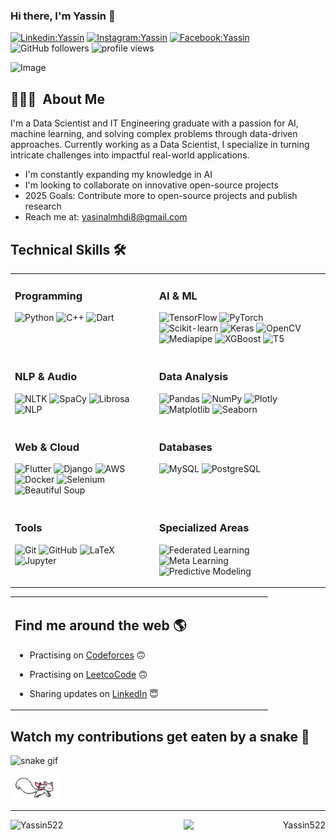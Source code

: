 ### Hi there, I'm Yassin  👋 

[![Linkedin:Yassin](https://img.shields.io/badge/-Yassin-blue?style=flat-square&logo=Linkedin&logoColor=white&link=https://www.linkedin.com/in/yassin-abdulmahdi/)](https://www.linkedin.com/in/yassin-abdulmahdi/)
[![Instagram:Yassin](https://img.shields.io/badge/-Yassin-red?style=flat-square&logo=instagram&logoColor=white&link=https://www.instagram.com/yaseen_almahdi5/)](https://www.instagram.com/yaseen_almahdi5/)
[![Facebook:Yassin](https://img.shields.io/badge/-Yassin-blue?style=flat-square&logo=facebook&logoColor=white&link=https://www.facebook.com/yasin.almhdi.96/)](https://www.facebook.com/yasin.almhdi.96/)
![GitHub followers](https://img.shields.io/github/followers/Yassin522?label=Follow&style=social)
<img alt = "profile views" src="https://komarev.com/ghpvc/?username=Yassin522&color=brightgreen">  

![Image](https://github.com/user-attachments/assets/a6194af1-d0b6-425e-bfa1-fe8c71eee018)

## 👨🏻‍💻 &nbsp;About Me

I'm a Data Scientist and IT Engineering graduate with a passion for AI, machine learning, and solving complex problems through data-driven approaches. Currently working as a Data Scientist, I specialize in turning intricate challenges into impactful real-world applications.

- I'm constantly expanding my knowledge in AI 
- I'm looking to collaborate on innovative open-source projects
- 2025 Goals: Contribute more to open-source projects and publish research
- Reach me at: yasinalmhdi8@gmail.com


## Technical Skills 🛠️

<table> <tr> <td valign="top"> <h3>Programming</h3> <p> <img src="https://img.shields.io/badge/Python-%233776AB.svg?style=for-the-badge&logo=python&logoColor=white" alt="Python" /> <img src="https://img.shields.io/badge/C++-%2300599C.svg?style=for-the-badge&logo=c%2B%2B&logoColor=white" alt="C++" /> <img src="https://img.shields.io/badge/Dart-%230175C2.svg?style=for-the-badge&logo=dart&logoColor=white" alt="Dart" /> </p> </td> <td valign="top"> <h3>AI & ML</h3> <p> <img src="https://img.shields.io/badge/TensorFlow-%23FF6F00.svg?style=for-the-badge&logo=TensorFlow&logoColor=white" alt="TensorFlow" /> <img src="https://img.shields.io/badge/PyTorch-%23EE4C2C.svg?style=for-the-badge&logo=PyTorch&logoColor=white" alt="PyTorch" /> <img src="https://img.shields.io/badge/scikit--learn-%23F7931E.svg?style=for-the-badge&logo=scikit-learn&logoColor=white" alt="Scikit-learn" /> <img src="https://img.shields.io/badge/Keras-%23D00000.svg?style=for-the-badge&logo=Keras&logoColor=white" alt="Keras" /> <img src="https://img.shields.io/badge/OpenCV-%235C3EE8.svg?style=for-the-badge&logo=opencv&logoColor=white" alt="OpenCV" /> <img src="https://img.shields.io/badge/Mediapipe-%23FF2D20.svg?style=for-the-badge&logo=google&logoColor=white" alt="Mediapipe" /> <img src="https://img.shields.io/badge/XGBoost-%2300BFFF.svg?style=for-the-badge&logo=xgboost&logoColor=white" alt="XGBoost" /> <img src="https://img.shields.io/badge/T5-Model-%23F9AB00.svg?style=for-the-badge&logo=google&logoColor=white" alt="T5" /> </p> </td> </tr> <tr> <td valign="top"> <h3>NLP & Audio</h3> <p> <img src="https://img.shields.io/badge/NLTK-%23239120.svg?style=for-the-badge&logo=python&logoColor=white" alt="NLTK" /> <img src="https://img.shields.io/badge/SpaCy-%230060B1.svg?style=for-the-badge&logo=spacy&logoColor=white" alt="SpaCy" /> <img src="https://img.shields.io/badge/Librosa-%23FF4081.svg?style=for-the-badge&logo=python&logoColor=white" alt="Librosa" /> <img src="https://img.shields.io/badge/NLP-%234285F4.svg?style=for-the-badge&logo=natural-language-processing&logoColor=white" alt="NLP" /> </p> </td> <td valign="top"> <h3>Data Analysis</h3> <p> <img src="https://img.shields.io/badge/Pandas-%23150458.svg?style=for-the-badge&logo=pandas&logoColor=white" alt="Pandas" /> <img src="https://img.shields.io/badge/NumPy-%23013243.svg?style=for-the-badge&logo=numpy&logoColor=white" alt="NumPy" /> <img src="https://img.shields.io/badge/Plotly-%233F4F75.svg?style=for-the-badge&logo=plotly&logoColor=white" alt="Plotly" /> <img src="https://img.shields.io/badge/Matplotlib-%231DA1F2.svg?style=for-the-badge&logo=python&logoColor=white" alt="Matplotlib" /> <img src="https://img.shields.io/badge/Seaborn-%232ECC71.svg?style=for-the-badge&logo=python&logoColor=white" alt="Seaborn" /> </p> </td> </tr> <tr> <td valign="top"> <h3>Web & Cloud</h3> <p> <img src="https://img.shields.io/badge/Flutter-%2302569B.svg?style=for-the-badge&logo=Flutter&logoColor=white" alt="Flutter" /> <img src="https://img.shields.io/badge/Django-%23092E20.svg?style=for-the-badge&logo=django&logoColor=white" alt="Django" /> <img src="https://img.shields.io/badge/AWS-%23FF9900.svg?style=for-the-badge&logo=amazon-aws&logoColor=white" alt="AWS" /> <img src="https://img.shields.io/badge/Docker-%232496ED.svg?style=for-the-badge&logo=docker&logoColor=white" alt="Docker" /> <img src="https://img.shields.io/badge/Selenium-%2343B02A.svg?style=for-the-badge&logo=selenium&logoColor=white" alt="Selenium" /> <img src="https://img.shields.io/badge/Beautiful%20Soup-%238900F5.svg?style=for-the-badge&logo=python&logoColor=white" alt="Beautiful Soup" /> </p> </td> <td valign="top"> <h3>Databases</h3> <p> <img src="https://img.shields.io/badge/MySQL-%2300f.svg?style=for-the-badge&logo=mysql&logoColor=white" alt="MySQL" /> <img src="https://img.shields.io/badge/PostgreSQL-%23336791.svg?style=for-the-badge&logo=postgresql&logoColor=white" alt="PostgreSQL" /> </p> </td> </tr> <tr> <td valign="top"> <h3>Tools</h3> <p> <img src="https://img.shields.io/badge/Git-%23F05033.svg?style=for-the-badge&logo=git&logoColor=white" alt="Git" /> <img src="https://img.shields.io/badge/GitHub-%23181717.svg?style=for-the-badge&logo=github&logoColor=white" alt="GitHub" /> <img src="https://img.shields.io/badge/LaTeX-%23008080.svg?style=for-the-badge&logo=latex&logoColor=white" alt="LaTeX" /> <img src="https://img.shields.io/badge/Jupyter-%23F37626.svg?style=for-the-badge&logo=jupyter&logoColor=white" alt="Jupyter" /> </p> </td> <td valign="top"> <h3>Specialized Areas</h3> <p> <img src="https://img.shields.io/badge/Federated%20Learning-%2300CED1.svg?style=for-the-badge&logo=researchgate&logoColor=white" alt="Federated Learning" /> <img src="https://img.shields.io/badge/Meta%20Learning-%239370FE.svg?style=for-the-badge&logo=deepmind&logoColor=white" alt="Meta Learning" /> <img src="https://img.shields.io/badge/Predictive%20Modeling-%23FFA500.svg?style=for-the-badge&logo=python&logoColor=white" alt="Predictive Modeling" /> </p> </td> </tr> </table>



<table width="100%">
  <tr>
    <td valign="top" width="70%">

## Find me around the web 🌎 
- Practising on [Codeforces](https://codeforces.com/profile/Yassin52) 🙃
- Practising on [LeetcoCode](https://leetcode.com/Yassin52/) 🙃
- Sharing updates on [LinkedIn](https://www.linkedin.com/in/yassin-abdulmahdi/) 😇

  </tr>
</table>



## Watch my contributions get eaten by a snake 🐍
![snake gif](https://user-images.githubusercontent.com/88105077/166116856-9251de7f-d2df-46fd-901b-5920e8047e52.svg)

<img src="https://raw.githubusercontent.com/Yassin522/Yassin522/master/assets/kyubey.gif" height="40" />

----  
<p align="left"><img width="45%" align="left" src="https://github-readme-stats.vercel.app/api?username=Yassin522&show_icons=true&include_all_commits=true&theme=radical&hide_border=true" alt="Yassin522" /></p>
<p align="right"><img width="45%" align="right" sy src="https://github-readme-stats.vercel.app/api/top-langs/?username=Yassin522&layout=compact&theme=radical&hide_border=true" alt="Yassin522" /></p>



